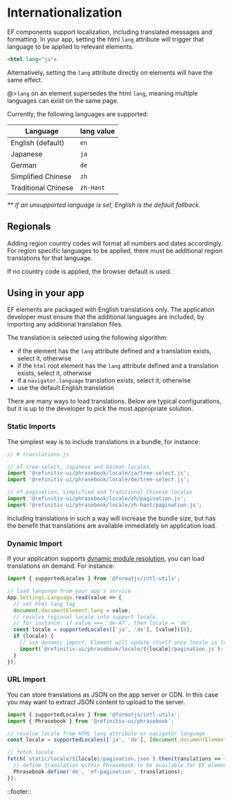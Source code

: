 <!--
type: page
title: Internationalization
description: Internationalization for application developers
location: ./intl/internationalization
layout: default
-->

# Internationalization

EF components support localization, including translated messages and formatting. In your app, setting the html `lang` attribute will trigger that language to be applied to relevant elements.

```html
<html lang="ja">
```

Alternatively, setting the `lang` attribute directly on elements will have the same effect.

@>`lang` on an element supersedes the html `lang`, meaning multiple languages can exist on the same page.

Currently, the following languages are supported:

| Language            | lang value |
| ------------------- | ---------- |
| English (default)   | `en`       |
| Japanese            | `ja`       |
| German              | `de`       |
| Simplified Chinese  | `zh`       |
| Traditional Chinese | `zh-Hant`  |

_** If an unsupported language is set, English is the default fallback._

## Regionals

Adding region country codes will format all numbers and dates accordingly. For region specific languages to be applied, there must be additional region translations for that language.

If no country code is applied, the browser default is used.

## Using in your app

EF elements are packaged with English translations only. The application developer must ensure that the additional languages are included, by importing any additional translation files.

The translation is selected using the following algorithm:

- if the element has the `lang` attribute defined and a translation exists, select it, otherwise
- if the `html` root element has the `lang` attribute defined and a translation exists, select it, otherwise
- if a `navigator.language` translation exists, select it, otherwise
- use the default English translation

There are many ways to load translations. Below are typical configurations, but it is up to the developer to pick the most appropriate solution.

### Static Imports

The simplest way is to include translations in a bundle, for instance:

``` js
// # translations.js

// ef-tree-select, Japanese and German locales
import '@refinitiv-ui/phrasebook/locale/ja/tree-select.js';
import '@refinitiv-ui/phrasebook/locale/de/tree-select.js';

// ef-pagination, Simplified and Traditional Chinese locales
import '@refinitiv-ui/phrasebook/locale/zh/pagination.js';
import '@refinitiv-ui/phrasebook/locale/zh-hant/pagination.js';
```

Including translations in such a way will increase the bundle size, but has the benefit that translations are available immediately on application load.

### Dynamic Import

If your application supports [dynamic module resolution](https://developer.mozilla.org/en-US/docs/Web/JavaScript/Reference/Statements/import), you can load translations on demand.  For instance:

``` js
import { supportedLocales } from '@formatjs/intl-utils';

// load language from your app's service
App.Settings.Language.read(value => {
  // set html lang tag
  document.documentElement.lang = value;
  // resolve regional locale into support locale.
  // for instance: if value === 'de-AT', then locale = 'de'
  const locale = supportedLocales(['ja', 'de'], [value])[0];
  if (locale) {
    // use dynamic import. Element will update itself once locale is loaded
    import(`@refinitiv-ui/phrasebook/locale/${locale}/pagination.js`);
  }
});
```

### URL Import

You can store translations as JSON on the app server or CDN. In this case you may want to extract JSON content to upload to the server.

``` js
import { supportedLocales } from '@formatjs/intl-utils';
import { Phrasebook } from '@refinitiv-ui/phrasebook';

// resolve locale from HTML lang attribute or navigator language
const locale = supportedLocales(['ja', 'de'], [document.documentElement.lang || navigator.language])[0];

// fetch locale
fetch(`static/locale/${locale}/pagination.json`).then(translations => {
  // define translation within Phrasebook to be available for EF elements
  Phrasebook.define('de', 'ef-pagination', translations);
});
```

::footer::
